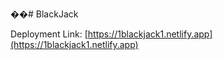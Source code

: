 ��#   B l a c k J a c k 

Deployment Link: [https://1blackjack1.netlify.app](https://1blackjack1.netlify.app)
 
 
